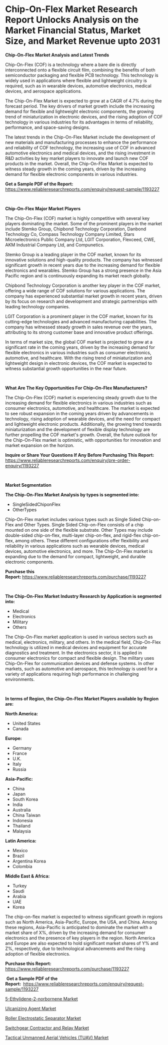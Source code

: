 <p><h1>Chip-On-Flex Market Research Report Unlocks Analysis on the Market Financial Status, Market Size, and Market Revenue upto 2031</h1></p><p><strong>Chip-On-Flex Market Analysis and Latest Trends</strong></p>
<p><p>Chip-On-Flex (COF) is a technology where a bare die is directly interconnected onto a flexible circuit film, combining the benefits of both semiconductor packaging and flexible PCB technology. This technology is widely used in applications where flexible and lightweight circuitry is required, such as in wearable devices, automotive electronics, medical devices, and aerospace applications.</p><p>The Chip-On-Flex Market is expected to grow at a CAGR of 4.7% during the forecast period. The key drivers of market growth include the increasing demand for flexible and lightweight electronic components, the growing trend of miniaturization in electronic devices, and the rising adoption of COF technology in various industries for its advantages in terms of reliability, performance, and space-saving designs.</p><p>The latest trends in the Chip-On-Flex Market include the development of new materials and manufacturing processes to enhance the performance and reliability of COF technology, the increasing use of COF in advanced automotive electronics and medical devices, and the rising investment in R&D activities by key market players to innovate and launch new COF products in the market. Overall, the Chip-On-Flex Market is expected to witness steady growth in the coming years, driven by the increasing demand for flexible electronic components in various industries.</p></p>
<p><strong>Get a Sample PDF of the Report:&nbsp;</strong> <a href="https://www.reliableresearchreports.com/enquiry/request-sample/1193227">https://www.reliableresearchreports.com/enquiry/request-sample/1193227</a></p>
<p>&nbsp;</p>
<p><strong>Chip-On-Flex Major Market Players</strong></p>
<p><p>The Chip-On-Flex (COF) market is highly competitive with several key players dominating the market. Some of the prominent players in the market include Stemko Group, Chipbond Technology Corporation, Danbond Technology Co, Compass Technology Company Limited, Stars Microelectronics Public Company Ltd, LGIT Corporation, Flexceed, CWE, AKM Industrial Company Ltd, and Compunetics.</p><p>Stemko Group is a leading player in the COF market, known for its innovative solutions and high-quality products. The company has witnessed significant growth in recent years due to the increasing demand for flexible electronics and wearables. Stemko Group has a strong presence in the Asia Pacific region and is continuously expanding its market reach globally.</p><p>Chipbond Technology Corporation is another key player in the COF market, offering a wide range of COF solutions for various applications. The company has experienced substantial market growth in recent years, driven by its focus on research and development and strategic partnerships with leading technology companies.</p><p>LGIT Corporation is a prominent player in the COF market, known for its cutting-edge technologies and advanced manufacturing capabilities. The company has witnessed steady growth in sales revenue over the years, attributing to its strong customer base and innovative product offerings.</p><p>In terms of market size, the global COF market is projected to grow at a significant rate in the coming years, driven by the increasing demand for flexible electronics in various industries such as consumer electronics, automotive, and healthcare. With the rising trend of miniaturization and lightweight design in electronic devices, the COF market is expected to witness substantial growth opportunities in the near future.</p></p>
<p>&nbsp;</p>
<p><strong>What Are The Key Opportunities For Chip-On-Flex Manufacturers?</strong></p>
<p><p>The Chip-On-Flex (COF) market is experiencing steady growth due to the increasing demand for flexible electronics in various industries such as consumer electronics, automotive, and healthcare. The market is expected to see robust expansion in the coming years driven by advancements in technology, rising adoption of wearable devices, and the need for compact and lightweight electronic products. Additionally, the growing trend towards miniaturization and the development of flexible display technology are further propelling the COF market's growth. Overall, the future outlook for the Chip-On-Flex market is optimistic, with opportunities for innovation and market expansion on the horizon.</p></p>
<p><strong>Inquire or Share Your Questions If Any Before Purchasing This Report:</strong> <a href="https://www.reliableresearchreports.com/enquiry/pre-order-enquiry/1193227">https://www.reliableresearchreports.com/enquiry/pre-order-enquiry/1193227</a></p>
<p>&nbsp;</p>
<p><strong>Market Segmentation</strong></p>
<p><strong>The Chip-On-Flex Market Analysis by types is segmented into:</strong></p>
<p><ul><li>SingleSidedChiponFlex</li><li>OtherTypes</li></ul></p>
<p><p>Chip-On-Flex market includes various types such as Single Sided Chip-on-Flex and Other Types. Single Sided Chip-on-Flex consists of a chip mounted on one side of the flexible substrate. Other Types may include double-sided chip-on-flex, multi-layer chip-on-flex, and rigid-flex chip-on-flex, among others. These different configurations offer flexibility and reliability in various applications such as wearable devices, medical devices, automotive electronics, and more. The Chip-On-Flex market is expanding due to the demand for compact, lightweight, and durable electronic components.</p></p>
<p><strong>Purchase this Report:&nbsp;</strong><a href="https://www.reliableresearchreports.com/purchase/1193227">https://www.reliableresearchreports.com/purchase/1193227</a></p>
<p>&nbsp;</p>
<p><strong>The Chip-On-Flex Market Industry Research by Application is segmented into:</strong></p>
<p><ul><li>Medical</li><li>Electronics</li><li>Military</li><li>Others</li></ul></p>
<p><p>The Chip-On-Flex market application is used in various sectors such as medical, electronics, military, and others. In the medical field, Chip-On-Flex technology is utilized in medical devices and equipment for accurate diagnostics and treatment. In the electronics sector, it is applied in consumer electronics for compact and flexible design. The military uses Chip-On-Flex for communication devices and defense systems. In other markets, such as automotive and aerospace, this technology is used for a variety of applications requiring high performance in challenging environments.</p></p>
<p>&nbsp;</p>
<p><strong>In terms of Region, the Chip-On-Flex Market Players available by Region are:</strong></p>
<p>
    <p> <strong> North America: </strong>
        <ul>
            <li>United States</li>
            <li>Canada</li>
        </ul>
        </p> 
    <p> <strong> Europe: </strong>
        <ul>
            <li>Germany</li>
            <li>France</li>
            <li>U.K.</li>
            <li>Italy</li>
            <li>Russia</li>
        </ul>
        </p> 
    <p> <strong> Asia-Pacific: </strong>
        <ul>
            <li>China</li>
            <li>Japan</li>
            <li>South Korea</li>
            <li>India</li>
            <li>Australia</li>
            <li>China Taiwan</li>
            <li>Indonesia</li>
            <li>Thailand</li>
            <li>Malaysia</li>
        </ul>
        </p> 
    <p> <strong> Latin America: </strong>
        <ul>
            <li>Mexico</li>
            <li>Brazil</li>
            <li>Argentina Korea</li>
            <li>Colombia</li>
        </ul>
        </p> 
    <p> <strong> Middle East & Africa: </strong>
        <ul>
            <li>Turkey</li>
            <li>Saudi</li>
            <li>Arabia</li>
            <li>UAE</li>
            <li>Korea</li>
        </ul>
    </p>
    </p>
<p><p>The chip-on-flex market is expected to witness significant growth in regions such as North America, Asia-Pacific, Europe, the USA, and China. Among these regions, Asia-Pacific is anticipated to dominate the market with a market share of X%, driven by the increasing demand for consumer electronics and the presence of key players in the region. North America and Europe are also expected to hold significant market shares of Y% and Z%, respectively, due to technological advancements and the rising adoption of flexible electronics.</p></p>
<p><strong>Purchase this Report: </strong><a href="https://www.reliableresearchreports.com/purchase/1193227">https://www.reliableresearchreports.com/purchase/1193227</a></p>
<p>&nbsp;<strong>Get a Sample PDF of the Report:&nbsp;&nbsp;</strong><a href="https://www.reliableresearchreports.com/enquiry/request-sample/1193227">https://www.reliableresearchreports.com/enquiry/request-sample/1193227</a></p>
<p><strong></strong></p>
<p><p><a href="https://github.com/brenzgnarento/Market-Research-Report-List-1/blob/main/5-ethylidene-2-norbornene-market.md">5-Ethylidene-2-norbornene Market</a></p><p><a href="https://github.com/jerrycopelandthomaswsqd8q/Market-Research-Report-List-1/blob/main/ulcanizing-agent-market.md">Ulcanizing Agent Market</a></p><p><a href="https://medium.com/@donaldyoung767/analyzing-roller-electrostatic-separator-market-global-industry-perspective-and-forecast-2024-to-66fed739381d">Roller Electrostatic Separator Market</a></p><p><a href="https://medium.com/@donaldyoung767/switchgear-contractor-and-relay-market-research-report-its-history-and-forecast-2024-to-2031-79808713bfa1">Switchgear Contractor and Relay Market</a></p><p><a href="https://medium.com/@donaldyoung767/decoding-tactical-unmanned-aerial-vehicles-tuav-market-metrics-market-share-trends-and-growth-21f52aff8760">Tactical Unmanned Aerial Vehicles (TUAV) Market</a></p></p>